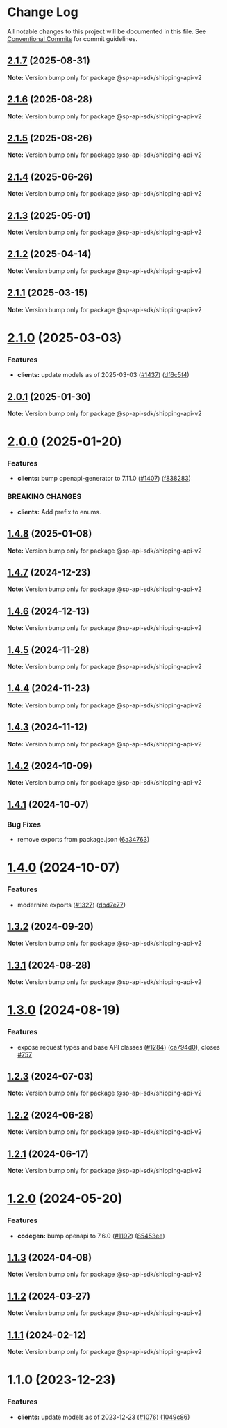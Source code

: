 # Change Log

All notable changes to this project will be documented in this file.
See [Conventional Commits](https://conventionalcommits.org) for commit guidelines.

## [2.1.7](https://github.com/bizon/selling-partner-api-sdk/compare/@sp-api-sdk/shipping-api-v2@2.1.6...@sp-api-sdk/shipping-api-v2@2.1.7) (2025-08-31)

**Note:** Version bump only for package @sp-api-sdk/shipping-api-v2

## [2.1.6](https://github.com/bizon/selling-partner-api-sdk/compare/@sp-api-sdk/shipping-api-v2@2.1.5...@sp-api-sdk/shipping-api-v2@2.1.6) (2025-08-28)

**Note:** Version bump only for package @sp-api-sdk/shipping-api-v2

## [2.1.5](https://github.com/bizon/selling-partner-api-sdk/compare/@sp-api-sdk/shipping-api-v2@2.1.4...@sp-api-sdk/shipping-api-v2@2.1.5) (2025-08-26)

**Note:** Version bump only for package @sp-api-sdk/shipping-api-v2

## [2.1.4](https://github.com/bizon/selling-partner-api-sdk/compare/@sp-api-sdk/shipping-api-v2@2.1.3...@sp-api-sdk/shipping-api-v2@2.1.4) (2025-06-26)

**Note:** Version bump only for package @sp-api-sdk/shipping-api-v2

## [2.1.3](https://github.com/bizon/selling-partner-api-sdk/compare/@sp-api-sdk/shipping-api-v2@2.1.2...@sp-api-sdk/shipping-api-v2@2.1.3) (2025-05-01)

**Note:** Version bump only for package @sp-api-sdk/shipping-api-v2

## [2.1.2](https://github.com/bizon/selling-partner-api-sdk/compare/@sp-api-sdk/shipping-api-v2@2.1.1...@sp-api-sdk/shipping-api-v2@2.1.2) (2025-04-14)

**Note:** Version bump only for package @sp-api-sdk/shipping-api-v2

## [2.1.1](https://github.com/bizon/selling-partner-api-sdk/compare/@sp-api-sdk/shipping-api-v2@2.1.0...@sp-api-sdk/shipping-api-v2@2.1.1) (2025-03-15)

**Note:** Version bump only for package @sp-api-sdk/shipping-api-v2

# [2.1.0](https://github.com/bizon/selling-partner-api-sdk/compare/@sp-api-sdk/shipping-api-v2@2.0.1...@sp-api-sdk/shipping-api-v2@2.1.0) (2025-03-03)

### Features

* **clients:** update models as of 2025-03-03 ([#1437](https://github.com/bizon/selling-partner-api-sdk/issues/1437)) ([df6c5f4](https://github.com/bizon/selling-partner-api-sdk/commit/df6c5f4623078ea559ae40757b7ba90bd780711c))

## [2.0.1](https://github.com/bizon/selling-partner-api-sdk/compare/@sp-api-sdk/shipping-api-v2@2.0.0...@sp-api-sdk/shipping-api-v2@2.0.1) (2025-01-30)

**Note:** Version bump only for package @sp-api-sdk/shipping-api-v2

# [2.0.0](https://github.com/bizon/selling-partner-api-sdk/compare/@sp-api-sdk/shipping-api-v2@1.4.8...@sp-api-sdk/shipping-api-v2@2.0.0) (2025-01-20)

### Features

* **clients:** bump openapi-generator to 7.11.0 ([#1407](https://github.com/bizon/selling-partner-api-sdk/issues/1407)) ([f838283](https://github.com/bizon/selling-partner-api-sdk/commit/f838283172bb7acc895cdecadeddbe9879c07ba6))

### BREAKING CHANGES

* **clients:** Add prefix to enums.

## [1.4.8](https://github.com/bizon/selling-partner-api-sdk/compare/@sp-api-sdk/shipping-api-v2@1.4.7...@sp-api-sdk/shipping-api-v2@1.4.8) (2025-01-08)

**Note:** Version bump only for package @sp-api-sdk/shipping-api-v2

## [1.4.7](https://github.com/bizon/selling-partner-api-sdk/compare/@sp-api-sdk/shipping-api-v2@1.4.6...@sp-api-sdk/shipping-api-v2@1.4.7) (2024-12-23)

**Note:** Version bump only for package @sp-api-sdk/shipping-api-v2

## [1.4.6](https://github.com/bizon/selling-partner-api-sdk/compare/@sp-api-sdk/shipping-api-v2@1.4.5...@sp-api-sdk/shipping-api-v2@1.4.6) (2024-12-13)

**Note:** Version bump only for package @sp-api-sdk/shipping-api-v2

## [1.4.5](https://github.com/bizon/selling-partner-api-sdk/compare/@sp-api-sdk/shipping-api-v2@1.4.4...@sp-api-sdk/shipping-api-v2@1.4.5) (2024-11-28)

**Note:** Version bump only for package @sp-api-sdk/shipping-api-v2

## [1.4.4](https://github.com/bizon/selling-partner-api-sdk/compare/@sp-api-sdk/shipping-api-v2@1.4.3...@sp-api-sdk/shipping-api-v2@1.4.4) (2024-11-23)

**Note:** Version bump only for package @sp-api-sdk/shipping-api-v2

## [1.4.3](https://github.com/bizon/selling-partner-api-sdk/compare/@sp-api-sdk/shipping-api-v2@1.4.2...@sp-api-sdk/shipping-api-v2@1.4.3) (2024-11-12)

**Note:** Version bump only for package @sp-api-sdk/shipping-api-v2

## [1.4.2](https://github.com/bizon/selling-partner-api-sdk/compare/@sp-api-sdk/shipping-api-v2@1.4.1...@sp-api-sdk/shipping-api-v2@1.4.2) (2024-10-09)

**Note:** Version bump only for package @sp-api-sdk/shipping-api-v2

## [1.4.1](https://github.com/bizon/selling-partner-api-sdk/compare/@sp-api-sdk/shipping-api-v2@1.4.0...@sp-api-sdk/shipping-api-v2@1.4.1) (2024-10-07)

### Bug Fixes

* remove exports from package.json ([6a34763](https://github.com/bizon/selling-partner-api-sdk/commit/6a347634f8089f511a393ad481a93796431e8947))

# [1.4.0](https://github.com/bizon/selling-partner-api-sdk/compare/@sp-api-sdk/shipping-api-v2@1.3.2...@sp-api-sdk/shipping-api-v2@1.4.0) (2024-10-07)

### Features

* modernize exports ([#1327](https://github.com/bizon/selling-partner-api-sdk/issues/1327)) ([dbd7e77](https://github.com/bizon/selling-partner-api-sdk/commit/dbd7e77ebe5d64131a46671df332fdf66f8b0e0c))

## [1.3.2](https://github.com/bizon/selling-partner-api-sdk/compare/@sp-api-sdk/shipping-api-v2@1.3.1...@sp-api-sdk/shipping-api-v2@1.3.2) (2024-09-20)

**Note:** Version bump only for package @sp-api-sdk/shipping-api-v2

## [1.3.1](https://github.com/bizon/selling-partner-api-sdk/compare/@sp-api-sdk/shipping-api-v2@1.3.0...@sp-api-sdk/shipping-api-v2@1.3.1) (2024-08-28)

**Note:** Version bump only for package @sp-api-sdk/shipping-api-v2

# [1.3.0](https://github.com/bizon/selling-partner-api-sdk/compare/@sp-api-sdk/shipping-api-v2@1.2.3...@sp-api-sdk/shipping-api-v2@1.3.0) (2024-08-19)

### Features

* expose request types and base API classes ([#1284](https://github.com/bizon/selling-partner-api-sdk/issues/1284)) ([ca794d0](https://github.com/bizon/selling-partner-api-sdk/commit/ca794d023bcb7b0177de0fdae93ae1aaa7ac3670)), closes [#757](https://github.com/bizon/selling-partner-api-sdk/issues/757)

## [1.2.3](https://github.com/bizon/selling-partner-api-sdk/compare/@sp-api-sdk/shipping-api-v2@1.2.2...@sp-api-sdk/shipping-api-v2@1.2.3) (2024-07-03)

**Note:** Version bump only for package @sp-api-sdk/shipping-api-v2

## [1.2.2](https://github.com/bizon/selling-partner-api-sdk/compare/@sp-api-sdk/shipping-api-v2@1.2.1...@sp-api-sdk/shipping-api-v2@1.2.2) (2024-06-28)

**Note:** Version bump only for package @sp-api-sdk/shipping-api-v2

## [1.2.1](https://github.com/bizon/selling-partner-api-sdk/compare/@sp-api-sdk/shipping-api-v2@1.2.0...@sp-api-sdk/shipping-api-v2@1.2.1) (2024-06-17)

**Note:** Version bump only for package @sp-api-sdk/shipping-api-v2

# [1.2.0](https://github.com/bizon/selling-partner-api-sdk/compare/@sp-api-sdk/shipping-api-v2@1.1.3...@sp-api-sdk/shipping-api-v2@1.2.0) (2024-05-20)

### Features

* **codegen:** bump openapi to 7.6.0 ([#1192](https://github.com/bizon/selling-partner-api-sdk/issues/1192)) ([85453ee](https://github.com/bizon/selling-partner-api-sdk/commit/85453ee82ef861547ddc34254a28a59aac6ccc96))

## [1.1.3](https://github.com/bizon/selling-partner-api-sdk/compare/@sp-api-sdk/shipping-api-v2@1.1.2...@sp-api-sdk/shipping-api-v2@1.1.3) (2024-04-08)

**Note:** Version bump only for package @sp-api-sdk/shipping-api-v2

## [1.1.2](https://github.com/bizon/selling-partner-api-sdk/compare/@sp-api-sdk/shipping-api-v2@1.1.1...@sp-api-sdk/shipping-api-v2@1.1.2) (2024-03-27)

**Note:** Version bump only for package @sp-api-sdk/shipping-api-v2

## [1.1.1](https://github.com/bizon/selling-partner-api-sdk/compare/@sp-api-sdk/shipping-api-v2@1.1.0...@sp-api-sdk/shipping-api-v2@1.1.1) (2024-02-12)

**Note:** Version bump only for package @sp-api-sdk/shipping-api-v2

# 1.1.0 (2023-12-23)

### Features

* **clients:** update models as of 2023-12-23 ([#1076](https://github.com/bizon/selling-partner-api-sdk/issues/1076)) ([1049c86](https://github.com/bizon/selling-partner-api-sdk/commit/1049c869f917aebf4069238caa904d66fdfa8aad))

